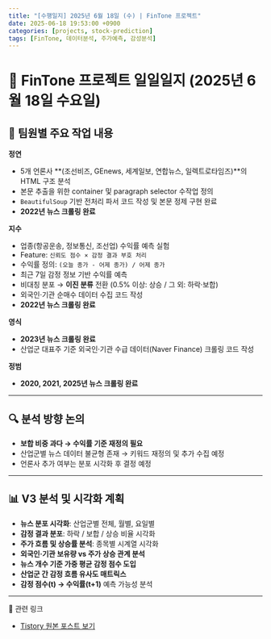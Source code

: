 ```yaml
---
title: "[수행일지] 2025년 6월 18일 (수) | FinTone 프로젝트"
date: 2025-06-18 19:53:00 +0900
categories: [projects, stock-prediction]
tags: [FinTone, 데이터분석, 주가예측, 감성분석]
---
```


# 📝 FinTone 프로젝트 일일일지 (2025년 6월 18일 수요일)

## 👥 팀원별 주요 작업 내용

**정연**  
- 5개 언론사 **(조선비즈, GEnews, 세계일보, 연합뉴스, 일렉트로타임즈)**의 HTML 구조 분석  
- 본문 추출을 위한 container 및 paragraph selector 수작업 정의  
- `BeautifulSoup` 기반 전처리 파서 코드 작성 및 본문 정제 구현 완료  
- **2022년 뉴스 크롤링 완료**

**지수**  
- 업종(항공운송, 정보통신, 조선업) 수익률 예측 실험  
- Feature: `신뢰도 점수 × 감정 결과 부호 처리`  
- 수익률 정의: `(오늘 종가 - 어제 종가) / 어제 종가`  
- 최근 7일 감정 정보 기반 수익률 예측  
- 비대칭 분포 → **이진 분류** 전환 (0.5% 이상: 상승 / 그 외: 하락·보합)  
- 외국인·기관 순매수 데이터 수집 코드 작성  
- **2022년 뉴스 크롤링 완료**

**영식**  
- **2023년 뉴스 크롤링 완료**  
- 산업군 대표주 기준 외국인·기관 수급 데이터(Naver Finance) 크롤링 코드 작성

**정범**  
- **2020, 2021, 2025년 뉴스 크롤링 완료**

---

## 🔍 분석 방향 논의

- **보합 비중 과다 → 수익률 기준 재정의 필요**
- 산업군별 뉴스 데이터 불균형 존재 → 키워드 재정의 및 추가 수집 예정
- 언론사 추가 여부는 분포 시각화 후 결정 예정

---

## 📊 V3 분석 및 시각화 계획

- **뉴스 분포 시각화**: 산업군별 전체, 월별, 요일별
- **감정 결과 분포**: 하락 / 보합 / 상승 비율 시각화
- **주가 흐름 및 상승률 분석**: 종목별 시계열 시각화
- **외국인·기관 보유량 vs 주가 상승 관계 분석**
- **뉴스 개수 기준 가중 평균 감정 점수 도입**
- **산업군 간 감정 흐름 유사도 매트릭스**
- **감정 점수(t) → 수익률(t+1)** 예측 가능성 분석

---

🔗 관련 링크  
- [Tistory 원본 포스트 보기](https://jeongyoni.tistory.com/11)

